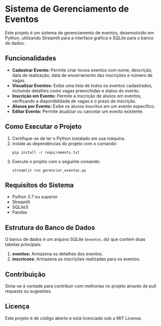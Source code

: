 
# Sistema de Gerenciamento de Eventos

Este projeto é um sistema de gerenciamento de eventos, desenvolvido em Python, utilizando Streamlit para a interface gráfica e SQLite para o banco de dados.

## Funcionalidades

- **Cadastrar Evento:** Permite criar novos eventos com nome, descrição, data de realização, data de encerramento das inscrições e número de vagas.
- **Visualizar Eventos:** Exibe uma lista de todos os eventos cadastrados, incluindo detalhes como vagas preenchidas e status do evento.
- **Inscrição em Evento:** Permite a inscrição de alunos em eventos, verificando a disponibilidade de vagas e o prazo de inscrição.
- **Alunos por Evento:** Exibe os alunos inscritos em um evento específico.
- **Editar Evento:** Permite atualizar ou cancelar um evento existente.

## Como Executar o Projeto

1. Certifique-se de ter o Python instalado em sua máquina.
2. Instale as dependências do projeto com o comando:
    ```
    pip install -r requirements.txt
    ```
3. Execute o projeto com o seguinte comando:
    ```
    streamlit run gerenciar_eventos.py
    ```

## Requisitos do Sistema

- Python 3.7 ou superior
- Streamlit
- SQLite3
- Pandas

## Estrutura do Banco de Dados

O banco de dados é um arquivo SQLite (`eventos.db`) que contém duas tabelas principais:
1. **eventos:** Armazena os detalhes dos eventos.
2. **inscricoes:** Armazena as inscrições realizadas para os eventos.

## Contribuição

Sinta-se à vontade para contribuir com melhorias no projeto através de pull requests ou sugestões.

## Licença

Este projeto é de código aberto e está licenciado sob a MIT License.
